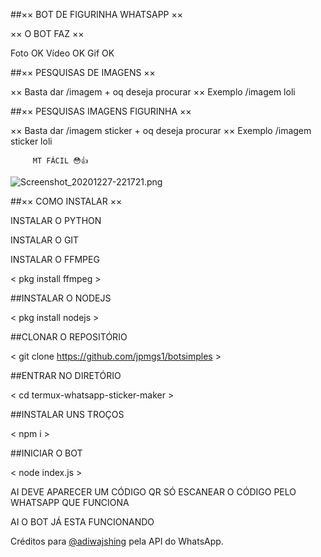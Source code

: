 ##×× BOT DE FIGURINHA WHATSAPP ××

×× O BOT FAZ ××

Foto OK 
Vídeo OK 
Gif OK 

##×× PESQUISAS DE IMAGENS ××

×× Basta dar /imagem + oq deseja procurar ××
 Exemplo /imagem loli

##×× PESQUISAS IMAGENS FIGURINHA ××

×× Basta dar /imagem sticker + oq deseja procurar ××
 Exemplo /imagem sticker loli

         MT FÁCIL 😳👍



![Screenshot_20201227-221721.png](https://github.com/jpmgs1/botsimples/blob/main/exemplo.png)


##×× COMO INSTALAR ××

INSTALAR O PYTHON

<pkg install python >

INSTALAR O GIT

<pkg install git >

INSTALAR O FFMPEG

< pkg install ffmpeg >

##INSTALAR O NODEJS

< pkg install nodejs >

##CLONAR O REPOSITÓRIO

< git clone https://github.com/jpmgs1/botsimples >

##ENTRAR NO DIRETÓRIO

< cd termux-whatsapp-sticker-maker >

##INSTALAR UNS TROÇOS

< npm i >

##INICIAR O BOT

< node index.js >

AI DEVE APARECER UM CÓDIGO QR SÓ ESCANEAR O CÓDIGO PELO WHATSAPP QUE FUNCIONA

   AI O BOT JÁ ESTA FUNCIONANDO

Créditos para [@adiwajshing](https://github.com/adiwajshing/) pela API do WhatsApp. 
